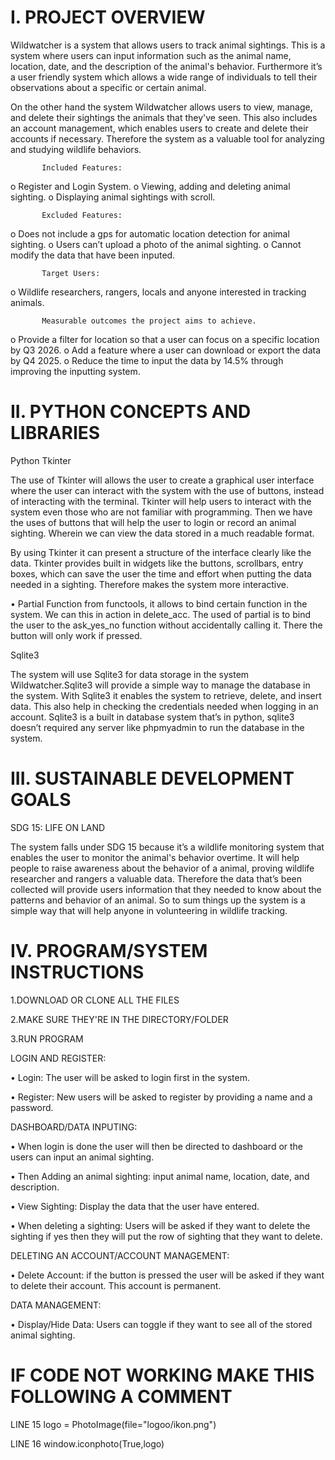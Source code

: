 I.	PROJECT OVERVIEW
=
   Wildwatcher is a system that allows users to track animal sightings.
   This is a system where users can input information such as the animal name, location, date, and the 
   description of the animal's behavior. Furthermore it’s a user friendly system which allows a wide range 
   of individuals to tell their observations about a specific or certain animal.

   On the other hand the system Wildwatcher allows users to view, manage, and delete their sightings the animals 
   that they've seen. This also includes an account management, which enables users to create and delete their
   accounts if necessary. Therefore the system as a valuable tool for analyzing and studying wildlife behaviors.

           Included Features: 
o	Register and Login System.
o	Viewing, adding and deleting animal sighting.
o	Displaying animal sightings with scroll.

           Excluded Features: 
o	Does not include a gps for automatic location detection for animal sighting.
o	Users can’t upload a photo of the animal sighting.
o	Cannot modify the data that have been inputed.

           Target Users: 
o	Wildlife researchers, rangers, locals and anyone interested in tracking animals.

           Measurable outcomes the project aims to achieve. 
o	Provide a filter for location so that a user can focus on a specific location by Q3 2026.
o	Add a feature where a user can download or export the data by Q4 2025.
o	Reduce the time to input the data by 14.5% through improving the inputting system.


II.	PYTHON CONCEPTS AND LIBRARIES
=

   Python Tkinter
   
The use of Tkinter will allows the user to create a graphical user interface where the user can interact with the 
system with the use of buttons, instead of interacting with the terminal. Tkinter will help users to interact with 
the system even those who are not familiar with programming. Then we have the uses of buttons that will help the user 
to login or record an animal sighting. Wherein we can view the data stored in a much readable format.

By using Tkinter it can present a structure of the interface clearly like the data. Tkinter provides built in widgets like
the buttons, scrollbars, entry boxes, which can save the user the time and effort when putting the data needed in a sighting. 
Therefore makes the system more interactive.

   •	Partial Function from functools, it allows to bind certain function in the system. We can this in action in delete_acc.
   The used of partial is to bind the user to the ask_yes_no function without accidentally calling it. There the button will only work 
   if pressed. 

Sqlite3

The system will use Sqlite3 for data storage in the system Wildwatcher.Sqlite3 will provide a simple way to manage
the database in the system. With Sqlite3 it enables the system to retrieve, delete, and insert data. 
This also help in checking the credentials needed when logging in an account. Sqlite3 is a built in
database system that’s in python, sqlite3 doesn’t required any server like phpmyadmin to run the database in the system.

III.	SUSTAINABLE DEVELOPMENT GOALS
=
SDG 15: LIFE ON LAND

The system falls under SDG 15 because it’s a wildlife
monitoring system that enables the user to monitor the animal's behavior overtime. 
It will help people to raise awareness about the behavior of a animal, 
proving wildlife researcher and rangers a valuable data. Therefore the data that’s been collected 
will provide users information that they needed to know about the patterns and behavior of an animal. 
So to sum things up the system is a simple way that will help anyone in volunteering in wildlife tracking.

IV.	PROGRAM/SYSTEM INSTRUCTIONS
=
1.DOWNLOAD OR CLONE ALL THE FILES

2.MAKE SURE THEY'RE IN THE DIRECTORY/FOLDER

3.RUN PROGRAM

LOGIN AND REGISTER:

•	Login: The user will be asked to login first in the system.

•	Register: New users will be asked to register by providing a name and a password.

DASHBOARD/DATA INPUTING:

•	When login is done the user will then be directed to dashboard or the users can input an animal sighting.

•	Then Adding an animal sighting: input animal name, location, date, and description.

•	View Sighting: Display the data that the user have entered.

•	When deleting a sighting: Users will be asked if they want to delete the sighting if yes then they will put the row of sighting that they want to delete.

DELETING AN ACCOUNT/ACCOUNT MANAGEMENT:

•	Delete Account: if the button is pressed the user will be asked if they want to delete their account. This account is permanent.

DATA MANAGEMENT:

•	Display/Hide Data: Users can toggle if they want to see all of the stored animal sighting.   


IF CODE NOT WORKING MAKE THIS FOLLOWING A COMMENT
=
LINE 15 logo = PhotoImage(file="logoo/ikon.png")

LINE 16 window.iconphoto(True,logo)


